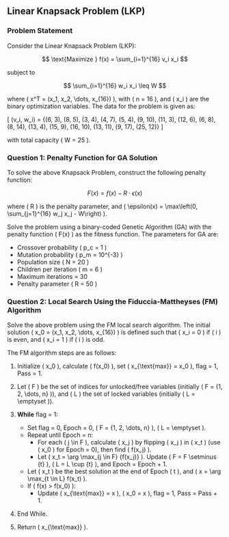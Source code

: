 ## Linear Knapsack Problem (LKP)

### Problem Statement
Consider the Linear Knapsack Problem (LKP):

$$
\text{Maximize } f(x) = \sum_{i=1}^{16} v_i x_i
$$

subject to

$$
\sum_{i=1}^{16} w_i x_i \leq W
$$

where \( x^T = (x_1, x_2, \dots, x_{16}) \), with \( n = 16 \), and \( x_i \) are the binary optimization variables. The data for the problem is given as:

\[
(v_i, w_i) = \{(6, 3), (8, 5), (3, 4), (4, 7), (5, 4), (9, 10), (11, 3), (12, 6), (6, 8), (8, 14), (13, 4), (15, 9), (16, 10), (13, 11), (9, 17), (25, 12)\}
\]

with total capacity \( W = 25 \).

### Question 1: Penalty Function for GA Solution

To solve the above Knapsack Problem, construct the following penalty function:

$$
F(x) = f(x) - R \cdot \epsilon(x)
$$

where \( R \) is the penalty parameter, and \( \epsilon(x) = \max\left(0, \sum_{j=1}^{16} w_j x_j - W\right) \).

Solve the problem using a binary-coded Genetic Algorithm (GA) with the penalty function \( F(x) \) as the fitness function. The parameters for GA are:

- Crossover probability \( p_c = 1 \)
- Mutation probability \( p_m = 10^{-3} \)
- Population size \( N = 20 \)
- Children per iteration \( m = 6 \)
- Maximum iterations = 30
- Penalty parameter \( R = 50 \)

### Question 2: Local Search Using the Fiduccia-Mattheyses (FM) Algorithm

Solve the above problem using the FM local search algorithm. The initial solution \( x_0 = (x_1, x_2, \dots, x_{16}) \) is defined such that \( x_i = 0 \) if \( i \) is even, and \( x_i = 1 \) if \( i \) is odd. 

The FM algorithm steps are as follows:

1. Initialize \( x_0 \), calculate \( f(x_0) \), set \( x_{\text{max}} = x_0 \), flag = 1, Pass = 1.
2. Let \( F \) be the set of indices for unlocked/free variables (initially \( F = \{1, 2, \dots, n\} \)), and \( L \) the set of locked variables (initially \( L = \emptyset \)).

3. **While** flag = 1:
   - Set flag = 0, Epoch = 0, \( F = \{1, 2, \dots, n\} \), \( L = \emptyset \).
   - Repeat until Epoch = n:
      - For each \( j \in F \), calculate \( x_j \) by flipping \( x_j \) in \( x_t \) (use \( x_0 \) for Epoch = 0), then find \( f(x_j) \).
      - Let \( x_t = \arg \max_{j \in F} \{f(x_j)\} \). Update \( F = F \setminus \{t\} \), \( L = L \cup \{t\} \), and Epoch = Epoch + 1.
   - Let \( x_t \) be the best solution at the end of Epoch \( t \), and \( x = \arg \max_{t \in L} f(x_t) \).
   - If \( f(x) > f(x_0) \):
      - Update \( x_{\text{max}} = x \), \( x_0 = x \), flag = 1, Pass = Pass + 1.
4. End While.
5. Return \( x_{\text{max}} \).
